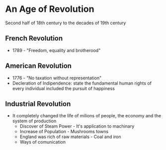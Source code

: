 # An Age of Revolution

Second half of 18th century to the decades of 19th century

## French Revolution

  * 1789 - "Freedom, equality and brotherood"

## American Revolution

  * 1776 - "No taxation without representation"
  * Decleration of Indipendence: state the fundamental human rights of every individual included the pursuit of happiness

## Industrial Revolution

  * It completely changed the life of milions of people, the economy and the system of production
    * Discover of Steam Power - It's application to machinary
    * Increase of Population - Mushrooms towns
    * England was rich of raw materials - Coal and iron
    * Ways of comunication
